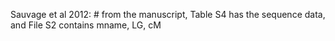 
Sauvage et al 2012: # from the manuscript, Table S4 has the sequence data, and File S2 contains mname, LG, cM
